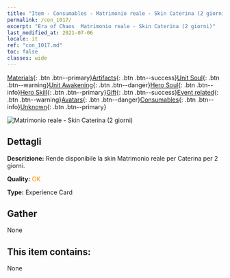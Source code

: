 ```yaml
---
title: "Item - Consumables - Matrimonio reale - Skin Caterina (2 giorni)"
permalink: /con_1017/
excerpt: "Era of Chaos  Matrimonio reale - Skin Caterina (2 giorni)"
last_modified_at: 2021-07-06
locale: it
ref: "con_1017.md"
toc: false
classes: wide
---
```

 [Materials](/ItemsIT/){: .btn .btn--primary}[Artifacts](/ItemsIT/Artifacts/){: .btn .btn--success}[Unit Soul](/ItemsIT/UnitSoul/){: .btn .btn--warning}[Unit Awakening](/ItemsIT/UnitAwakening/){: .btn .btn--danger}[Hero Soul](/ItemsIT/HeroSoul/){: .btn .btn--info}[Hero Skill](/ItemsIT/HeroSkill/){: .btn .btn--primary}[Gift](/ItemsIT/Gift/){: .btn .btn--success}[Event related](/ItemsIT/Events/){: .btn .btn--warning}[Avatars](/ItemsIT/Avatars/){: .btn .btn--danger}[Consumables](/ItemsIT/Consumables/){: .btn .btn--info}[Unknown](/ItemsIT/Unknown/){: .btn .btn--primary}

 ![Matrimonio reale - Skin Caterina (2 giorni)](/images/h/h_Catherine8.jpg)

## Dettagli
 **Descrizione:** Rende disponibile la skin Matrimonio reale per Caterina per 2 giorni.

 **Quality:** <span style="color: #FF8C00">OK</span>

 **Type:** Experience Card

## Gather

  None

## This item contains:

  None

